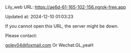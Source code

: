 Lily_web URL: https://ae6d-61-165-102-156.ngrok-free.app

Updated at: 2024-12-10 01:03:23

If you cannot open this URL, the server might be down.

Please contact: 

goley04@foxmail.com Or Wechat:GL_yeaH
